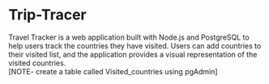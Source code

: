 # Trip-Tracer
Travel Tracker is a web application built with Node.js and PostgreSQL to help users track the countries they have visited. Users can add countries to their visited list, and the application provides a visual representation of the visited countries.  
[NOTE- create a table called Visited_countries using pgAdmin]
